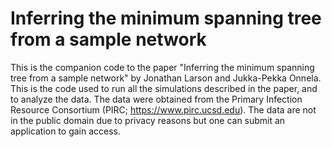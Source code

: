 # Inferring the minimum spanning tree from a sample network

This is the companion code to the paper "Inferring the minimum spanning tree from a sample network" by Jonathan Larson and Jukka-Pekka Onnela. This is the code used to run all the simulations described in the paper, and to analyze the data. The data were obtained from the Primary Infection Resource Consortium (PIRC; https://www.pirc.ucsd.edu). The data are not in the public domain due to privacy reasons but one can submit an application to gain access.
